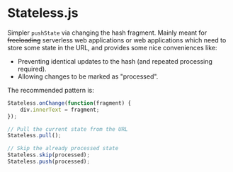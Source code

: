 # Stateless.js

Simpler ``pushState`` via changing the hash fragment. Mainly
meant for ~~freeloading~~ serverless web applications or web
applications which need to store some state in the URL, and
provides some nice conveniences like:

 - Preventing identical updates to the hash (and repeated
   processing required).
 - Allowing changes to be marked as "processed".

The recommended pattern is:

```js
Stateless.onChange(function(fragment) {
    div.innerText = fragment;
});

// Pull the current state from the URL
Stateless.pull();

// Skip the already processed state
Stateless.skip(processed);
Stateless.push(processed);
```
